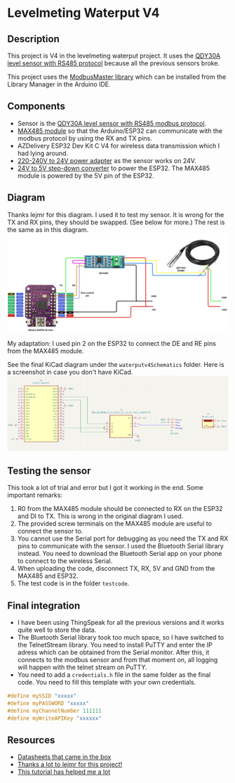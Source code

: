 # Levelmeting Waterput V4

## Description

This project is V4 in the levelmeting waterput project. It uses the [QDY30A level sensor with RS485 protocol](https://nl.aliexpress.com/item/1005004940352922.html?srcSns=sns_Copy&spreadType=socialShare&bizType=ProductDetail&social_params=60985872337&aff_fcid=d36cea4a44db45c6bede2523cc9afb1e-1753980282806-07628-_EjQJvbW&tt=MG&aff_fsk=_EjQJvbW&aff_platform=default&sk=_EjQJvbW&aff_trace_key=d36cea4a44db45c6bede2523cc9afb1e-1753980282806-07628-_EjQJvbW&shareId=60985872337&businessType=ProductDetail&platform=AE&terminal_id=5ec7fe4f4f894db8bbb9257240edc8ba&afSmartRedirect=y) because all the previous sensors broke.

This project uses the [ModbusMaster library](https://github.com/4-20ma/ModbusMaster/tree/master) which can be installed from the Library Manager in the Arduino IDE.

## Components

- Sensor is the [QDY30A level sensor with RS485 modbus protocol](https://github.com/4-20ma/ModbusMaster/tree/master).
- [MAX485 module](https://nl.aliexpress.com/item/1005009235324836.html?spm=a2g0o.productlist.main.18.6f7028e663hk5b&algo_pvid=be4b66e5-2800-47ac-b6a6-58f13e3ffc2b&algo_exp_id=be4b66e5-2800-47ac-b6a6-58f13e3ffc2b-17&pdp_ext_f=%7B%22order%22%3A%22-1%22%2C%22eval%22%3A%221%22%7D&pdp_npi=4%40dis%21EUR%2117.32%215.53%21%21%21139.11%2144.42%21%40211b430817539750750754094efdc0%2112000048420270373%21sea%21BE%210%21ABX&curPageLogUid=VVom2pkc4jR8&utparam-url=scene%3Asearch%7Cquery_from%3A) so that the Arduino/ESP32 can communicate with the modbus protocol by using the RX and TX pins.
- AZDelivery ESP32 Dev Kit C V4 for wireless data transmission which I had lying around.
- [220-240V to 24V power adapter](https://www.amazon.com.be/-/en/Universal-Adapter-220-240V-Inverter-Converter/dp/B0DRP7CS6Y/ref=sr_1_6?crid=1ACSXPUVS5M3O&dib=eyJ2IjoiMSJ9.FTbxj5E1wm82PugM4UbSTGT1U-mJWSjutiHkte5HbkOeKfQrB-BOpuIBgImuRtzR-Oxsbv6aAav57drT663OdneUMQ0v3lXwz_fyhLJ6fqaBDiDpmi3t64ZKGnJhwVYG2fniTcgwXYQBbRFDHbBWO10F0hNb3RetDSqDfkFQakxUy2J-pAYLw4MWh0_5NM9YgepXiq3lA2xNkwteyM8PkXWb3mjuG0ey11ltC3uAtEaBidy8vM2pcyvCirzr-JK_tczkhxNdXqsYSO3U6uUHg2HoZKGJPsb2ADYXPQJMeao.7CeGK0aJhAgOUL4NGwdO5NkmGQ1lxo9eezmmLnGFa6c&dib_tag=se&keywords=240v%2BAC%2Bto%2B24v%2Bdc%2Badapter&qid=1756312614&sprefix=240v%2Bac%2Bto%2B24v%2Bdc%2Badapter%2Caps%2C95&sr=8-6&th=1) as the sensor works on 24V.
- [24V to 5V step-down converter](https://www.amazon.com.be/-/en/Heemol-Converter-Module-DC-DC-Power/dp/B0BCV6GRH5/ref=sr_1_3?crid=1N3TF49LMAD7M&dib=eyJ2IjoiMSJ9.q-0kuL72pe2IKbCABHzv8yXOsoQ4-v-Wq0jyu740BLkh13zqbLLy1FTG98uMWzEd8oz7OTgdK4OSP_4BK1gTu9wjp9CoapG2o3FZpXtIWlHqLC9P6f17gwq7Obhck1AqX469Dt1Ga9VJU1P0AJyKzVB0Ln-N5Ue2JrF5tVuZJ5tERdzsEsNTRxSBOX8tx5-2qo5J622tHXK5aL6bRXPW_Zn6CSXFCy_SFn3BGmzdMCV8JSYf2uHlnAjMfwTZvKOJRcqpMr4RmKVLJPQKJ-YGLqcOWeauEC0VQ_aWCukiv7Q.-T0r3asJ5W8xXmG-Gu4cFkVHnN3vhC2m68qT4c__YZo&dib_tag=se&keywords=dc+dc+24+to+5v+converter&qid=1756310998&sprefix=dc+dc+24+to+5v+converter%2Caps%2C92&sr=8-3) to power the ESP32. The MAX485 module is powered by the 5V pin of the ESP32.

## Diagram

Thanks lejmr for this diagram. I used it to test my sensor. It is wrong for the TX and RX pins, they should be swapped. (See below for more.) The rest is the same as in this diagram.
![Wiring diagram](images/wiring_diagram_stolen.png)

My adaptation:
I used pin 2 on the ESP32 to connect the DE and RE pins from the MAX485 module.

See the final KiCad diagram under the `waterputv4Schematics` folder. Here is a screenshot in case you don't have KiCad.
![The final diagram](images/schematicScreenshot.png)

## Testing the sensor

This took a lot of trial and error but I got it working in the end. Some important remarks:

1. R0 from the MAX485 module should be connected to RX on the ESP32 and DI to TX. This is wrong in the original diagram I used.
2. The provided screw terminals on the MAX485 module are useful to connect the sensor to.
3. You cannot use the Serial port for debugging as you need the TX and RX pins to communicate with the sensor. I used the Bluetooth Serial library instead. You need to download the Bluetooth Serial app on your phone to connect to the wireless Serial.
4. When uploading the code, disconnect TX, RX, 5V and GND from the MAX485 and ESP32.
5. The test code is in the folder `testcode`.

## Final integration

- I have been using ThingSpeak for all the previous versions and it works quite well to store the data.
- The Bluetooth Serial library took too much space, so I have switched to the TelnetStream library. You need to install PuTTY and enter the IP adress which can be obtained from the Serial monitor. After this, it connects to the modbus sensor and from that moment on, all logging will happen with the telnet stream on PuTTY.
- You need to add a `credentials.h` file in the same folder as the final code. You need to fill this template with your own credentials.

```c++
#define mySSID "xxxxx"
#define myPASSWORD "xxxxx"
#define myChannelNumber 111111
#define myWriteAPIKey "xxxxxx"
```

## Resources

- [Datasheets that came in the box](https://h5.hlcode.com.cn/?id=NK1LFtJ&f=wx)
- [Thanks a lot to lejmr for this project!](https://github.com/lejmr/dyi-ha-water-management)
- [This tutorial has helped me a lot](https://how2electronics.com/how-to-use-modbus-rtu-with-esp32-to-read-sensor-data/)
